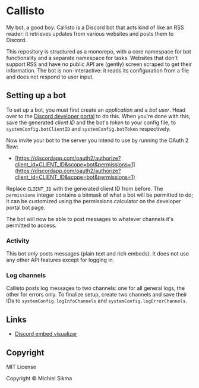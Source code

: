 Callisto
=======

My bot, a good boy. Callisto is a Discord bot that acts kind of like an RSS reader: it retrieves updates from various websites and posts them to Discord.

This repository is structured as a monorepo, with a core namespace for bot functionality and a separate namespace for tasks. Websites that don't support RSS and have no public API are (gently) screen scraped to get their information. The bot is non-interactive: it reads its configuration from a file and does not respond to user input.

## Setting up a bot

To set up a bot, you must first create an *application* and a *bot user*. Head over to the [Discord developer portal](https://discordapp.com/developers/applications) to do this. When you're done with this, save the generated *client ID* and the bot's *token* to your config file, to `systemConfig.botClientID` and `systemConfig.botToken` respectively.

Now invite your bot to the server you intend to use by running the OAuth 2 flow:

* [https://discordapp.com/oauth2/authorize?client_id=CLIENT_ID&scope=bot&permissions=1](https://discordapp.com/oauth2/authorize?client_id=CLIENT_ID&scope=bot&permissions=1)

Replace `CLIENT_ID` with the generated client ID from before. The `permissions` integer contains a bitmask of what a bot will be permitted to do; it can be customized using the permissions calculator on the developer portal bot page.

The bot will now be able to post messages to whatever channels it's permitted to access.

### Activity

This bot *only* posts messages (plain text and rich embeds). It does not use any other API features except for logging in.

### Log channels

Callisto posts log messages to two channels: one for all general logs, the other for errors only. To finalize setup, create two channels and save their IDs to `systemConfig.logInfoChannels` and `systemConfig.logErrorChannels`.

## Links

* [Discord embed visualizer](https://leovoel.github.io/embed-visualizer/)

## Copyright

MIT License

Copyright © Michiel Sikma
